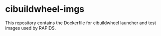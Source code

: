 # cibuildwheel-imgs

This repository contains the Dockerfile for cibuildwheel launcher and test images used by RAPIDS.
